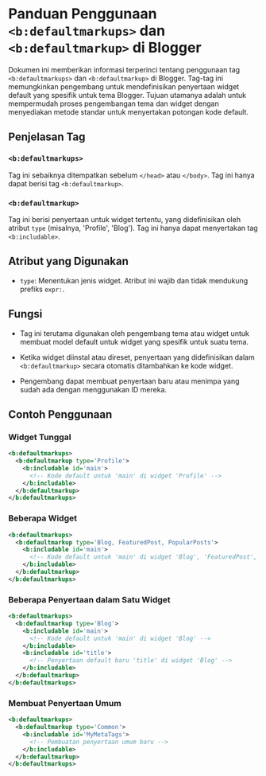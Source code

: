 # Panduan Penggunaan `<b:defaultmarkups>` dan `<b:defaultmarkup>` di Blogger

Dokumen ini memberikan informasi terperinci tentang penggunaan tag `<b:defaultmarkups>` dan `<b:defaultmarkup>` di Blogger. Tag-tag ini memungkinkan pengembang untuk mendefinisikan penyertaan widget default yang spesifik untuk tema Blogger. Tujuan utamanya adalah untuk mempermudah proses pengembangan tema dan widget dengan menyediakan metode standar untuk menyertakan potongan kode default.

## Penjelasan Tag

### `<b:defaultmarkups>`
Tag ini sebaiknya ditempatkan sebelum `</head>` atau `</body>`. Tag ini hanya dapat berisi tag `<b:defaultmarkup>`.

### `<b:defaultmarkup>`
Tag ini berisi penyertaan untuk widget tertentu, yang didefinisikan oleh atribut `type` (misalnya, 'Profile', 'Blog'). Tag ini hanya dapat menyertakan tag `<b:includable>`.

## Atribut yang Digunakan


- `type`: Menentukan jenis widget. Atribut ini wajib dan tidak mendukung prefiks `expr:`.

## Fungsi


- Tag ini terutama digunakan oleh pengembang tema atau widget untuk membuat model default untuk widget yang spesifik untuk suatu tema.
- Ketika widget diinstal atau direset, penyertaan yang didefinisikan dalam `<b:defaultmarkup>` secara otomatis ditambahkan ke kode widget.

- Pengembang dapat membuat penyertaan baru atau menimpa yang sudah ada dengan menggunakan ID mereka.

## Contoh Penggunaan

### Widget Tunggal
```xml
<b:defaultmarkups>
  <b:defaultmarkup type='Profile'>
    <b:includable id='main'>
      <!-- Kode default untuk 'main' di widget 'Profile' -->
    </b:includable>
  </b:defaultmarkup>
</b:defaultmarkups>
```

### Beberapa Widget
```xml
<b:defaultmarkups>
  <b:defaultmarkup type='Blog, FeaturedPost, PopularPosts'>
    <b:includable id='main'>
      <!-- Kode default untuk 'main' di widget 'Blog', 'FeaturedPost', 'PopularPosts' -->
    </b:includable>
  </b:defaultmarkup>
</b:defaultmarkups>
```

### Beberapa Penyertaan dalam Satu Widget
```xml
<b:defaultmarkups>
  <b:defaultmarkup type='Blog'>
    <b:includable id='main'>
      <!-- Kode default untuk 'main' di widget 'Blog' -->
    </b:includable>
    <b:includable id='title'>
      <!-- Penyertaan default baru 'title' di widget 'Blog' -->
    </b:includable>
  </b:defaultmarkup>
</b:defaultmarkups>
```

### Membuat Penyertaan Umum
```xml
<b:defaultmarkups>
  <b:defaultmarkup type='Common'>
    <b:includable id='MyMetaTags'>
      <!-- Pembuatan penyertaan umum baru -->
    </b:includable>
  </b:defaultmarkup>
</b:defaultmarkups>
```
